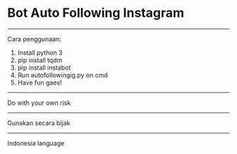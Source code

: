 # Bot Auto Following Instagram


____________________________
Cara penggunaan: 
1. Install python 3
2. pip install tqdm
3. pip install instabot
4. Run autofollowingig.py on cmd
5. Have fun gaes!
____________________________
Do with your own risk
____________________________
Gunakan secara bijak
____________________________
   Indonesia language
